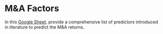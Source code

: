 # M&A Factors

In this [Google Sheet](https://docs.google.com/spreadsheets/d/1tnoxW3zvyKx8K6P_idbGs0jm9eoI5MqoERYXHPjFqyQ/edit?usp=sharing), provide a comprehensive list of predictors introduced in literature to predict the M&A returns.
